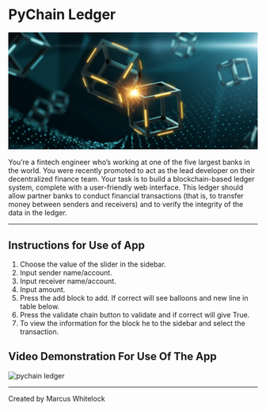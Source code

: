 # PyChain Ledger

![alt=""](Images/application-image.png)

You’re a fintech engineer who’s working at one of the five largest banks in the world. You were recently promoted to act as the lead developer on their decentralized finance team. Your task is to build a blockchain-based ledger system, complete with a user-friendly web interface. This ledger should allow partner banks to conduct financial transactions (that is, to transfer money between senders and receivers) and to verify the integrity of the data in the ledger.


---

## Instructions for Use of App

1. Choose the value of the slider in the sidebar.
2. Input sender name/account.
3. Input receiver name/account.
4. Input amount.
5. Press the add block to add. If correct will see balloons and new line in table below.
6. Press the validate chain button to validate and if correct will give True.
7. To view the information for the block he to the sidebar and select the transaction. 

## Video Demonstration For Use Of The App

![pychain ledger](Images/pychain_ledger_app_gif.gif)

---
Created by Marcus Whitelock 
